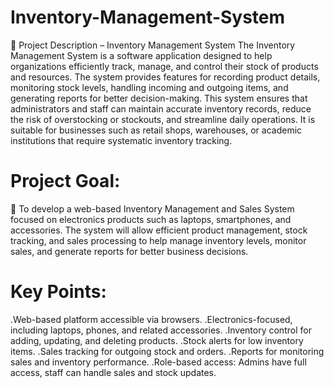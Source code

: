 # Inventory-Management-System
📌 Project Description – Inventory Management System  The Inventory Management System is a software application designed to help organizations efficiently track, manage, and control their stock of products and resources. The system provides features for recording product details, monitoring stock levels, handling incoming and outgoing items, and generating reports for better decision-making.  This system ensures that administrators and staff can maintain accurate inventory records, reduce the risk of overstocking or stockouts, and streamline daily operations. It is suitable for businesses such as retail shops, warehouses, or academic institutions that require systematic inventory tracking.

# Project Goal:
📌 To develop a web-based Inventory Management and Sales System focused on electronics products such as laptops, smartphones, and accessories. The system will allow efficient product management, stock tracking, and sales processing to help manage inventory levels, monitor sales, and generate reports for better business decisions.

# Key Points:

.Web-based platform accessible via browsers.
.Electronics-focused, including laptops, phones, and related accessories.
.Inventory control for adding, updating, and deleting products.
.Stock alerts for low inventory items.
.Sales tracking for outgoing stock and orders.
.Reports for monitoring sales and inventory performance.
.Role-based access: Admins have full access, staff can handle sales and stock updates.